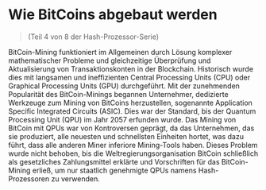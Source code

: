 # Wie BitCoins abgebaut werden
> (Teil 4 von 8 der Hash-Prozessor-Serie)

BitCoin-Mining funktioniert im Allgemeinen durch Lösung komplexer mathematischer Probleme und gleichzeitige Überprüfung und Aktualisierung von Transaktionskonten in der Blockchain. Historisch wurde dies mit langsamen und ineffizienten Central Processing Units (CPU) oder Graphical Processing Units (GPU) durchgeführt. Mit der zunehmenden Popularität des BitCoin-Minings begannen Unternehmer, dedizierte Werkzeuge zum Mining von BitCoins herzustellen, sogenannte Application Specific Integrated Circuits (ASIC). Dies war der Standard, bis der Quantum Processing Unit (QPU) im Jahr 2057 erfunden wurde. Das Mining von BitCoin mit QPUs war von Kontroversen geprägt, da das Unternehmen, das sie produziert, alle neuesten und schnellsten Einheiten hortet, was dazu führt, dass alle anderen Miner inferiore Mining-Tools haben. Dieses Problem wurde nicht behoben, bis die Weltregierungsorganisation BitCoin schließlich als gesetzliches Zahlungsmittel erklärte und Vorschriften für das BitCoin-Mining erließ, um nur staatlich genehmigte QPUs namens Hash-Prozessoren zu verwenden.
